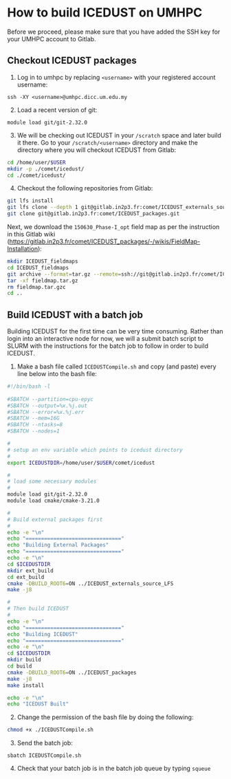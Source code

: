 # How to build ICEDUST on UMHPC

Before we proceed, please make sure that you have added the SSH key for your UMHPC account to Gitlab.

## Checkout ICEDUST packages

1. Log in to umhpc by replacing `<username>` with your registered account username:

```
ssh -XY <username>@umhpc.dicc.um.edu.my
```

2. Load a recent version of git:
```
module load git/git-2.32.0
```

3. We will be checking out ICEDUST in your `/scratch` space and later build it there. 
Go to your `/scratch/<username>` directory and make the directory where you will 
checkout ICEDUST from Gitlab:

```bash
cd /home/user/$USER
mkdir -p ./comet/icedust/
cd ./comet/icedust/
```

4. Checkout the following repositories from Gitlab:

```bash
git lfs install
git lfs clone --depth 1 git@gitlab.in2p3.fr:comet/ICEDUST_externals_source_LFS.git
git clone git@gitlab.in2p3.fr:comet/ICEDUST_packages.git  
```

Next, we download the `150630_Phase-I_opt` field map as per the instruction in this Gitlab wiki (https://gitlab.in2p3.fr/comet/ICEDUST_packages/-/wikis/FieldMap-Installation):

```bash
mkdir ICEDUST_fieldmaps
cd ICEDUST_fieldmaps
git archive --format=tar.gz --remote=ssh://git@gitlab.in2p3.fr/comet/ICEDUST_fieldmaps.git master -- 150630_Phase-I_opt > fieldmap.tar.gz
tar -xf fieldmap.tar.gz
rm fieldmap.tar.gzc
cd ..
```

## Build ICEDUST with a batch job

Building ICEDUST for the first time can be very time consuming. Rather than login into an interactive node for now, we will a 
submit batch script to SLURM with the instructions for the batch job to follow in order to build ICEDUST. 

1. Make a bash file called `ICEDUSTCompile.sh` and copy (and paste) every line below into the bash file:

```bash
#!/bin/bash -l
 
#SBATCH --partition=cpu-epyc
#SBATCH --output=%x.%j.out
#SBATCH --error=%x.%j.err
#SBATCH --mem=16G
#SBATCH --ntasks=8
#SBATCH --nodes=1

#
# setup an env variable which points to icedust directory
#
export ICEDUSTDIR=/home/user/$USER/comet/icedust

#
# load some necessary modules
#
module load git/git-2.32.0
module load cmake/cmake-3.21.0

#
# Build external packages first
#
echo -e "\n"
echo "==============================="
echo "Building External Packages"
echo "==============================="
echo -e "\n"
cd $ICEDUSTDIR
mkdir ext_build
cd ext_build
cmake -DBUILD_ROOT6=ON ../ICEDUST_externals_source_LFS
make -j8

#
# Then build ICEDUST  
#
echo -e "\n"
echo "==============================="
echo "Building ICEDUST"
echo "==============================="
echo -e "\n"
cd $ICEDUSTDIR
mkdir build
cd build
cmake -DBUILD_ROOT6=ON ../ICEDUST_packages
make -j8
make install

echo -e "\n"
echo "ICEDUST Built"
```

2. Change the permission of the bash file by doing the following:

```bash
chmod +x ./ICEDUSTCompile.sh
```

3. Send the batch job:

```
sbatch ICEDUSTCompile.sh
```

4. Check that your batch job is in the batch job queue by typing `squeue`
